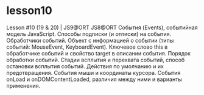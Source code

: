 # lesson10
Lesson #10 (19 &amp; 20) | JS9@ORT JS8@ORT События (Events), событийная модель JavaScript. Способы подписки (и отписки) на события. Обработчики событий. Объект с информацией о событии (типы событий: MouseEvent, KeyboardEvent). Ключевое слово this в обработчике событий и свойство target в описании события.  Порядок обработки событий. Стадии всплытия и перехвата событий, способ остановки всплытия событий. Действия по умолчанию и их предотвращения. События мыши и координаты курсора. События onLoad и onDOMContentLoaded, различия между ними и варианты применения. 
